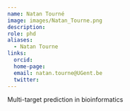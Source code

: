 ```yaml
---
name: Natan Tourné
image: images/Natan_Tourne.png
description:
role: phd
aliases:
  - Natan Tourne
links:
  orcid: 
  home-page: 
  email: natan.tourne@UGent.be
  twitter: 
---
```


Multi-target prediction in bioinformatics